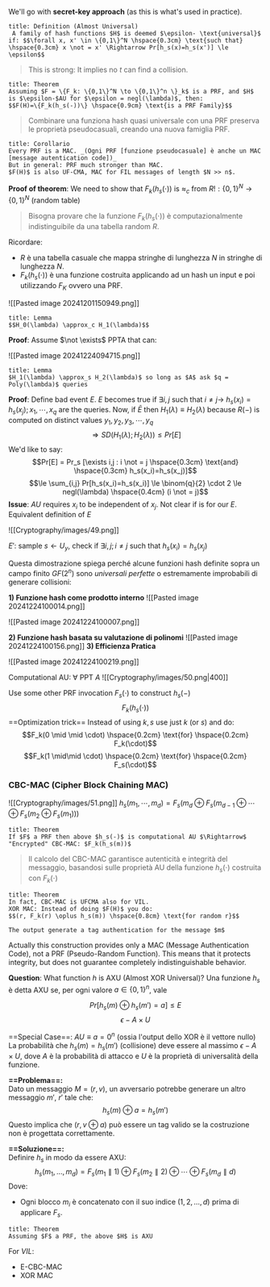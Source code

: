 We'll go with **secret-key approach** (as this is what's used in practice).

```ad-abstract
title: Definition (Almost Universal)
 A family of hash functions $H$ is deemed $\epsilon- \text{universal}$ if: $$\forall x, x' \in \{0,1\}^N \hspace{0.3cm} \text{such that} \hspace{0.3cm} x \not = x' \Rightarrow Pr[h_s(x)=h_s(x')] \le \epsilon$$

```

>This is strong: It implies no $t$ can find a collision.

```ad-abstract
title: Theorem
Assuming $F = \{F_k: \{0,1\}^N \to \{0,1\}^n \}_k$ is a PRF, and $H$ is $\epsilon-$AU for $\epsilon = negl(\lambda)$, then:
$$F(H)=\{F_k(h_s(-))\} \hspace{0.9cm} \text{is a PRF Family}$$

```

>Combinare una funziona hash quasi universale con una PRF preserva le proprietà pseudocasuali, creando una nuova famiglia PRF.

```ad-tldr
title: Corollario
Every PRF is a MAC. _(Ogni PRF [funzione pseudocasuale] è anche un MAC [message autentication code])_
But in general: PRF much stronger than MAC.
$F(H)$ is also UF-CMA, MAC for FIL messages of length $N >> n$.

```

**Proof of theorem**:
We need to show that $F_k(h_s(\cdot))$ is $\approx_c$ from $R! : \{0,1\}^N \to \{0,1\}^N$ (random table)
>Bisogna provare che la funzione $F_k(h_s(\cdot))$ è computazionalmente indistinguibile da una tabella random $R$.

Ricordare:
- $R$ è una tabella casuale che mappa stringhe di lunghezza $N$ in stringhe di lunghezza $N$.
- $F_k(h_s(\cdot))$ è una funzione costruita applicando ad un hash un input e poi utilizzando $F_K$ ovvero una PRF.

![[Pasted image 20241201150949.png]]

```ad-summary
title: Lemma
$$H_0(\lambda) \approx_c H_1(\lambda)$$

```

**Proof**: Assume $\not \exists$ PPTA that can:

![[Pasted image 20241224094715.png]]

```ad-abstract
title: Lemma
$H_1(\lambda) \approx_s H_2(\lambda)$ so long as $A$ ask $q = Poly(\lambda)$ queries

```

**Proof**: Define bad event $E$.
$E$ becomes true if $\exists i,j$ such that $i \not = j \to$ $h_s(x_i) = h_s(x_j); x_1, \cdots, x_q$ are the queries.
Now, if $\bar E$ then $H_1(\lambda) \equiv H_2(\lambda)$ because $R(-)$ is computed on distinct values $y_1, y_2, y_3, \cdots, y_q$
$$\Rightarrow SD(H_1(\lambda); H_2(\lambda)) \le Pr[E]$$
We'd like to say:
$$Pr[E] = Pr_s [\exists i,j : i \not = j \hspace{0.3cm}  \text{and} \hspace{0.3cm} h_s(x_i)=h_s(x_j)]$$
$$\le \sum_{i,j} Pr[h_s(x_i)=h_s(x_i)] \le \binom{q}{2} \cdot 2 \le negl(\lambda) \hspace{0.4cm} (i \not = j)$$
**Issue**: $AU$ requires $x_i$ to be independent of $x_j$. Not clear if is for our $E$. Equivalent definition of $E$

![[Cryptography/images/49.png]]

$E'$: sample $s \leftarrow U_y$, check if $\exists i,j; i \not = j$ such that $h_s(x_i) = h_s(x_j)$

Questa dimostrazione spiega perché alcune funzioni hash definite sopra un campo finito $GF(2^n)$ sono _universali perfette_ o estremamente improbabili di generare collisioni:

**1)  Funzione hash come prodotto interno**
![[Pasted image 20241224100014.png]]

![[Pasted image 20241224100007.png]]

**2) Funzione hash basata su valutazione di polinomi**
![[Pasted image 20241224100156.png]]
**3) Efficienza Pratica**

![[Pasted image 20241224100219.png]]

Computational AU: $\forall$ PPT $A$
![[Cryptography/images/50.png|400]]

Use some other PRF invocation $F_s(\cdot)$ to construct $h_s(-)$
$$F_k(h_s(\cdot))$$
==Optimization trick==
Instead of using $k,s$ use just $k$ (or $s$) and do:
$$F_k(0 \mid \mid \cdot) \hspace{0.2cm} \text{for} \hspace{0.2cm} F_k(\cdot)$$
$$F_k(1 \mid\mid \cdot) \hspace{0.2cm} \text{for} \hspace{0.2cm} F_s(\cdot)$$

### CBC-MAC (Cipher Block Chaining MAC)
![[Cryptography/images/51.png]]
$h_s(m_1, \cdots, m_d) = F_s(m_d \oplus F_s(m_{d-1} \oplus \cdots \oplus F_s(m_2 \oplus F_s(m_1)))$

```ad-abstract
title: Theorem
If $F$ a PRF then above $h_s(-)$ is computational AU $\Rightarrow$ "Encrypted" CBC-MAC: $F_k(h_s(m))$

```

>Il calcolo del CBC-MAC garantisce autenticità e integrità del messaggio, basandosi sulle proprietà AU della funzione $h_s(\cdot)$ costruita con $F_k(\cdot)$

```ad-abstract
title: Theorem
In fact, CBC-MAC is UFCMA also for VIL.
XOR MAC: Instead of doing $F(H)$ you do:
$$(r, F_k(r) \oplus h_s(m)) \hspace{0.8cm} \text{for random r}$$

The output generate a tag authentication for the message $m$

```

Actually this construction provides only a MAC (Message Authentication Code), not a PRF (Pseudo-Random Function). This means that it protects integrity, but does not guarantee completely indistinguishable behavior.

**Question**: What function $h$ is AXU (Almost XOR Universal)? 
Una funzione $h_s$ è detta AXU se, per ogni valore  $a \in \{0, 1\}^n$, vale

$$Pr[h_s(m) \oplus h_s(m') = a] \le E$$$$\epsilon-A  \times U$$

==Special Case==: $AU \equiv a = 0^n$ (ossia l'output dello XOR è il vettore nullo)
La probabilità che $h_s(m) = h_s(m')$ (collisione) deve essere al massimo $\epsilon - A \times U$, dove $A$ è la probabilità di attacco e $U$ è la proprietà di universalità della funzione.
  

**==Problema==:**  
Dato un messaggio $M = (r, v)$, un avversario potrebbe generare un altro messaggio $m'$, $r'$ tale che:  $$h_s(m) \oplus a = h_s(m')$$ Questo implica che $(r, v \oplus a)$ può essere un tag valido se la costruzione non è progettata correttamente.  

**==Soluzione==:**  
Definire $h_s$ in modo da essere AXU:  $$h_s(m_1, \dots, m_d) = F_s(m_1 \parallel 1) \oplus F_s(m_2 \parallel 2) \oplus \cdots \oplus F_s(m_d \parallel d)$$  Dove:  
- Ogni blocco $m_i$ è concatenato con il suo indice $(1, 2, \dots, d)$ prima di applicare $F_s$.  

```ad-abstract
title: Theorem
Assuming $F$ a PRF, the above $H$ is AXU

```

For $VIL$:
- E-CBC-MAC
- XOR MAC
